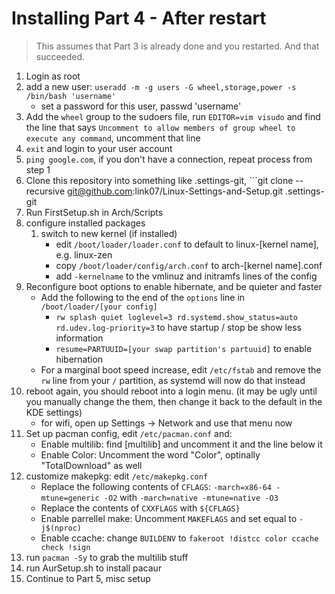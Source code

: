 # Installing Part 4 - After restart

> This assumes that Part 3 is already done and you restarted.    And that succeeded.

1. Login as root
1. add a new user: ```useradd -m -g users -G wheel,storage,power -s /bin/bash 'username'```
    * set a password for this user, passwd 'username'
1. Add the ```wheel``` group to the sudoers file, run ```EDITOR=vim visudo``` and find the line that says ```Uncomment to allow members of group wheel to execute any command```, uncomment that line
1. ```exit``` and login to your user account
1. ```ping google.com```, if you don't have a connection, repeat process from step 1
1. Clone this repository into something like .settings-git, ```git clone --recursive git@github.com:link07/Linux-Settings-and-Setup.git .settings-git
1. Run FirstSetup.sh in Arch/Scripts
1. configure installed packages
    1. switch to new kernel (if installed)
        * edit ```/boot/loader/loader.conf``` to default to linux-[kernel name], e.g. linux-zen
        * copy ```/boot/loader/config/arch.conf``` to arch-[kernel name].conf
        * add ```-kernelname``` to the vmlinuz and initramfs lines of the config
1. Reconfigure boot options to enable hibernate, and be quieter and faster
    * Add the following to the end of the ```options``` line in ```/boot/loader/[your config]```
        * ```rw splash quiet loglevel=3 rd.systemd.show_status=auto rd.udev.log-priority=3``` to have startup / stop be show less information
        * ```resume=PARTUUID=[your swap partition's partuuid]``` to enable hibernation
    * For a marginal boot speed increase, edit ```/etc/fstab``` and remove the ```rw``` line from your ```/``` partition, as systemd will now do that instead
1. reboot again, you should reboot into a login menu. (it may be ugly until you manually change the them, then change it back to the default in the KDE settings)
    * for wifi, open up Settings -> Network and use that menu now
1. Set up pacman config, edit ```/etc/pacman.conf``` and:
    * Enable multilib: find [multilib] and uncomment it and the line below it
    * Enable Color: Uncomment the word "Color", optinally "TotalDownload" as well
1. customize makepkg: edit ```/etc/makepkg.conf```
    * Replace the following contents of ```CFLAGS```: ```-march=x86-64 -mtune=generic -O2``` with ```-march=native -mtune=native -O3```
    * Replace the contents of ```CXXFLAGS``` with ```${CFLAGS}```
    * Enable parrellel make: Uncomment ```MAKEFLAGS``` and set equal to ```-j$(nproc)```
    * Enable ccache: change ```BUILDENV``` to ```fakeroot !distcc color ccache check !sign```
1. run ```pacman -Sy``` to grab the multilib stuff
1. run AurSetup.sh to install pacaur
1. Continue to Part 5, misc setup
